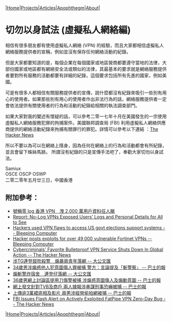 |[Home](/README.md)|[Projects](/projects.md)|[Articles](/articles.md)|[Apophthegm](/apophthegm.md)|[About](/about.md)|

# 切勿以身試法 (虛擬私人網絡編)

相信有很多朋友都有使用虛擬私人網絡 (VPN) 的經驗，而且大家都相信虛擬私人網絡服務提供者的宣稱，例如並沒有保存任何網絡活動的紀錄。

但是大家都要知道的是，每個企業在每個國家或地區營商都要遵守當地的法律，大部份國家或地區都有網絡安全法或類似的法律，其最基本的要求就是網絡服務提供者要對所有服務的活動都要有詳細的紀錄，這個要求包括所有先進的國家，例如美國。

可是有很多人都相信有關服務提供者的宣傳，說什麼都沒有紀錄來吸引一些別有用心的使用者。如果那些別有用心的使用者作出非法行為的話，網絡服務提供者一定會依法提供有關使用者的行為和活動的紀錄給相關的執法調查部門。

如果大家對我的闡述有懷疑的話，可以參考二零一七年十月在美國發生的一宗使用虛擬私人網絡服務犯罪的拘捕案件。美國聯邦調查局 (FBI) 利用虛擬私人網絡供應商提供的網絡活動紀錄來拘捕有關罪行的罪犯。詳情可以參考以下連結 ：[The Hacker News](https://thehackernews.com/2017/10/no-logs-vpn-service-security_8.html)

所以不要以為可以在網絡上隱身，因為任何在網絡上的行為和活動都會有所紀錄，並且會留下蛛絲馬跡。 所謂沒有紀錄的只是宣傳手法吧了，奉勸大家切勿以身試法。

Samiux  
OSCE  OSCP  OSWP  
二零二零年五月廿三日，中國香港  


## 附加參考：  

- [號稱零 log 香港 VPN　洩 2,000 萬用戶資料任人睇](https://www.pcmarket.com.hk/%e8%99%9f%e7%a8%b1%e9%9b%b6log%e9%a6%99%e6%b8%afvpn-%e6%b4%a92000%e8%90%ac%e7%94%a8%e6%88%b6%e8%b3%87%e6%96%99%e4%bb%bb%e4%ba%ba%e7%9d%87/)
- [Report: No-Log VPNs Exposed Users’ Logs and Personal Details for All to See](https://www.vpnmentor.com/blog/report-free-vpns-leak/)
- [Hackers used VPN flaws to access US govt elections support systems --  Bleeping Computer](https://www.bleepingcomputer.com/news/security/hackers-used-vpn-flaws-to-access-us-govt-elections-support-systems/)  
- [Hacker posts exploits for over 49,000 vulnerable Fortinet VPNs -- Bleeping Computer](https://www.bleepingcomputer.com/news/security/hacker-posts-exploits-for-over-49-000-vulnerable-fortinet-vpns/)  
- [Cybercriminals' Favorite Bulletproof VPN Service Shuts Down In Global Action -- The Hacker News](https://thehackernews.com/2020/12/cybercriminals-favorite-bulletproof-vpn.html)  
- [涉TG連登鼓吹殺警　煽暴兩青年落網 -- 大公文匯](https://www.tkww.hk/a/202107/05/AP60e2aaabe4b0c7e5becf9e78.html)  
- [34歲男涉煽惑他人犯意圖傷人罪被捕 警方：言論提及「斬警察」 -- 巴士的報](https://www.bastillepost.com/hongkong/article/8741528-34%e6%ad%b2%e7%94%b7%e6%b6%89%e7%85%bd%e6%83%91%e4%bb%96%e4%ba%ba%e7%8a%af%e6%84%8f%e5%9c%96%e5%82%b7%e4%ba%ba%e7%bd%aa%e8%a2%ab%e6%8d%95-%e8%ad%a6%e6%96%b9%ef%bc%9a%e8%a8%80%e8%ab%96%e6%8f%90)  
- [煽斬警炸宿舍　連登仔落網 -- 大公文匯](https://www.tkww.hk/a/202107/06/AP60e3a826e4b0c7e5becfe78c.html)  
- [36歲男網上討論區提用刀傷警被捕 涉煽惑意圖傷人及煽動意圖 -- 巴士的報](https://www.bastillepost.com/hongkong/article/8768447-36%e6%ad%b2%e7%94%b7%e5%ad%90%e8%a2%ab%e6%8d%95%e6%b6%89%e3%80%8c%e7%85%bd%e6%83%91%e4%bb%96%e4%ba%ba%e6%84%8f%e5%9c%96%e5%82%b7%e4%ba%ba%e3%80%8d%e5%8f%8a%e3%80%8c%e7%85%bd%e5%8b%95%e6%84%8f%e5%9c%96)  
- [網上發文針對TVB及商戶 兩人據報涉串謀刑事恐嚇被捕 -- 巴士的報](https://www.bastillepost.com/hongkong/article/8897493-%e7%b6%b2%e4%b8%8a%e7%99%bc%e6%96%87%e9%87%9d%e5%b0%8dtvb%e5%8f%8a%e5%95%86%e6%88%b6-%e5%85%a9%e4%ba%ba%e6%93%9a%e5%a0%b1%e6%b6%89%e4%b8%b2%e8%ac%80%e5%88%91%e4%ba%8b%e6%81%90%e5%9a%87%e8%a2%ab)  
- [上傳逾3萬裙底相及影片 兩男涉經營偷拍網被捕 -- 巴士的報](https://www.bastillepost.com/hongkong/article/8923064-%e4%b8%8a%e5%82%b3%e9%80%be3%e8%90%ac%e8%a3%99%e5%ba%95%e7%9b%b8%e5%8f%8a%e5%bd%b1%e7%89%87-%e5%85%a9%e7%94%b7%e6%b6%89%e7%b6%93%e7%87%9f%e5%81%b7%e6%8b%8d%e7%b6%b2%e8%a2%ab%e6%8d%95)  
- [FBI Issues Flash Alert on Actively Exploited FatPipe VPN Zero-Day Bug -- The Hacker News](https://thehackernews.com/2021/11/fbi-issues-flash-alert-on-actively.html)  

|[Home](/README.md)|[Projects](/projects.md)|[Articles](/articles.md)|[Apophthegm](/apophthegm.md)|[About](/about.md)|
